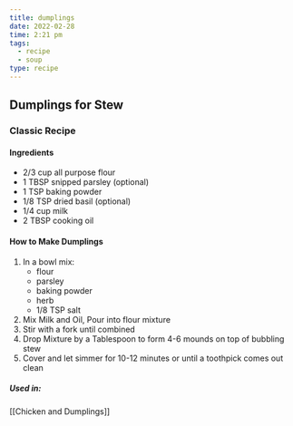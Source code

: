 ```yaml
---
title: dumplings
date: 2022-02-28
time: 2:21 pm
tags:
  - recipe
  - soup
type: recipe
---
```


## Dumplings for Stew

### Classic Recipe

#### Ingredients

- 2/3 cup all purpose flour
- 1 TBSP snipped parsley (optional)
- 1 TSP baking powder
- 1/8 TSP dried basil (optional)
- 1/4 cup milk
- 2 TBSP cooking oil

#### How to Make Dumplings

1. In a bowl mix:
   - flour
   - parsley
   - baking powder
   - herb
   - 1/8 TSP salt
2. Mix Milk and Oil, Pour into flour mixture
3. Stir with a fork until combined
4. Drop Mixture by a Tablespoon to form 4-6 mounds on top of bubbling stew
5. Cover and let simmer for 10-12 minutes or until a toothpick comes out clean

##### Used in:

[[Chicken and Dumplings]]
